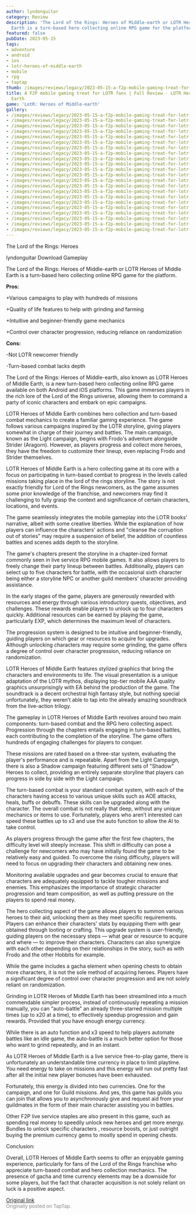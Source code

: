 ```yaml
---
author: lyndonguitar
category: Review
description: 'The Lord of the Rings: Heroes of Middle-earth or LOTR Heroes of Middle
  Earth is a turn-based hero collecting online RPG game for the platform.'
featured: false
pubDate: 2023-05-15
tags:
- adventure
- android
- ios
- lotr-heroes-of-middle-earth
- mobile
- rpg
- taptap
thumb: /images/reviews/legacy/2023-05-15-a-f2p-mobile-gaming-treat-for-lotr-fans--full-review---lotr-heroes-of-middle-earth-0.avif
title: A F2P mobile gaming treat for LOTR fans | Full Review - LOTR Heroes of Middle
  Earth
game: 'LotR: Heroes of Middle-earth'
gallery:
- /images/reviews/legacy/2023-05-15-a-f2p-mobile-gaming-treat-for-lotr-fans--full-review---lotr-heroes-of-middle-earth-0.avif
- /images/reviews/legacy/2023-05-15-a-f2p-mobile-gaming-treat-for-lotr-fans--full-review---lotr-heroes-of-middle-earth-1.avif
- /images/reviews/legacy/2023-05-15-a-f2p-mobile-gaming-treat-for-lotr-fans--full-review---lotr-heroes-of-middle-earth-2.avif
- /images/reviews/legacy/2023-05-15-a-f2p-mobile-gaming-treat-for-lotr-fans--full-review---lotr-heroes-of-middle-earth-3.avif
- /images/reviews/legacy/2023-05-15-a-f2p-mobile-gaming-treat-for-lotr-fans--full-review---lotr-heroes-of-middle-earth-4.avif
- /images/reviews/legacy/2023-05-15-a-f2p-mobile-gaming-treat-for-lotr-fans--full-review---lotr-heroes-of-middle-earth-5.avif
- /images/reviews/legacy/2023-05-15-a-f2p-mobile-gaming-treat-for-lotr-fans--full-review---lotr-heroes-of-middle-earth-6.avif
- /images/reviews/legacy/2023-05-15-a-f2p-mobile-gaming-treat-for-lotr-fans--full-review---lotr-heroes-of-middle-earth-7.avif
- /images/reviews/legacy/2023-05-15-a-f2p-mobile-gaming-treat-for-lotr-fans--full-review---lotr-heroes-of-middle-earth-8.avif
- /images/reviews/legacy/2023-05-15-a-f2p-mobile-gaming-treat-for-lotr-fans--full-review---lotr-heroes-of-middle-earth-9.avif
- /images/reviews/legacy/2023-05-15-a-f2p-mobile-gaming-treat-for-lotr-fans--full-review---lotr-heroes-of-middle-earth-10.avif
- /images/reviews/legacy/2023-05-15-a-f2p-mobile-gaming-treat-for-lotr-fans--full-review---lotr-heroes-of-middle-earth-11.avif
- /images/reviews/legacy/2023-05-15-a-f2p-mobile-gaming-treat-for-lotr-fans--full-review---lotr-heroes-of-middle-earth-12.avif
- /images/reviews/legacy/2023-05-15-a-f2p-mobile-gaming-treat-for-lotr-fans--full-review---lotr-heroes-of-middle-earth-13.avif
- /images/reviews/legacy/2023-05-15-a-f2p-mobile-gaming-treat-for-lotr-fans--full-review---lotr-heroes-of-middle-earth-14.avif
- /images/reviews/legacy/2023-05-15-a-f2p-mobile-gaming-treat-for-lotr-fans--full-review---lotr-heroes-of-middle-earth-15.avif
- /images/reviews/legacy/2023-05-15-a-f2p-mobile-gaming-treat-for-lotr-fans--full-review---lotr-heroes-of-middle-earth-16.avif
- /images/reviews/legacy/2023-05-15-a-f2p-mobile-gaming-treat-for-lotr-fans--full-review---lotr-heroes-of-middle-earth-17.avif
- /images/reviews/legacy/2023-05-15-a-f2p-mobile-gaming-treat-for-lotr-fans--full-review---lotr-heroes-of-middle-earth-18.avif
- /images/reviews/legacy/2023-05-15-a-f2p-mobile-gaming-treat-for-lotr-fans--full-review---lotr-heroes-of-middle-earth-19.avif
- /images/reviews/legacy/2023-05-15-a-f2p-mobile-gaming-treat-for-lotr-fans--full-review---lotr-heroes-of-middle-earth-20.avif
- /images/reviews/legacy/2023-05-15-a-f2p-mobile-gaming-treat-for-lotr-fans--full-review---lotr-heroes-of-middle-earth-21.avif
---
```

The Lord of the Rings: Heroes

lyndonguitar
Download
Gameplay

The Lord of the Rings: Heroes of Middle-earth or LOTR Heroes of Middle Earth is a turn-based hero collecting online RPG game for the platform.


**Pros:**


+Various campaigns to play with hundreds of missions

+Quality of life features to help with grinding and farming

+Intuitive and beginner-friendly game mechanics

+Control over character progression, reducing reliance on randomization


**Cons:**


-Not LOTR newcomer friendly

-Turn-based combat lacks depth

The Lord of the Rings: Heroes of Middle-earth, also known as LOTR Heroes of Middle Earth, is a new turn-based hero collecting online RPG game available on both Android and iOS platforms. This game immerses players in the rich lore of the Lord of the Rings universe, allowing them to command a party of iconic characters and embark on epic campaigns.

LOTR Heroes of Middle Earth combines hero collection and turn-based combat mechanics to create a familiar gaming experience. The game follows various campaigns inspired by the LOTR storyline, giving players somewhat in charge of their journey and battles. The main campaign, known as the Light campaign, begins with Frodo's adventure alongside Strider (Aragorn). However, as players progress and collect more heroes, they have the freedom to customize their lineup, even replacing Frodo and Strider themselves.

LOTR Heroes of Middle Earth is a hero collecting game at its core with a focus on participating in turn-based combat to progress in the levels called missions taking place in the lord of the rings storyline. The story is not exactly friendly for Lord of the Rings newcomers, as the game assumes some prior knowledge of the franchise, and newcomers may find it challenging to fully grasp the context and significance of certain characters, locations, and events.

The game seamlessly integrates the mobile gameplay into the LOTR books' narrative, albeit with some creative liberties. While the explanation of how players can influence the characters' actions and "cleanse the corruption out of stories" may require a suspension of belief, the addition of countless battles and scenes adds depth to the storyline.

The game's chapters present the storyline in a chapter-ized format commonly seen in live service RPG mobile games. It also allows players to freely change their party lineup between battles. Additionally, players can select up to five characters for battle, with the occasional sixth character being either a storyline NPC or another guild members’ character providing assistance.

In the early stages of the game, players are generously rewarded with resources and energy through various introductory quests, objectives, and challenges. These rewards enable players to unlock up to four characters quickly. Additional resources can be earned by playing the game, particularly EXP, which determines the maximum level of characters.

The progression system is designed to be intuitive and beginner-friendly, guiding players on which gear or resources to acquire for upgrades. Although unlocking characters may require some grinding, the game offers a degree of control over character progression, reducing reliance on randomization.

LOTR Heroes of Middle Earth features stylized graphics that bring the characters and environments to life. The visual presentation is a unique adaptation of the LOTR mythos, displaying top-tier mobile AAA quality graphics unsurprisingly with EA behind the production of the game. The soundtrack is a decent orchestral high fantasy style, but nothing special unfortunately, they weren’t able to tap into the already amazing soundtrack from the live-action trilogy.

The gameplay in LOTR Heroes of Middle Earth revolves around two main components: turn-based combat and the RPG hero collecting aspect. Progression through the chapters entails engaging in turn-based battles, each contributing to the completion of the storyline. The game offers hundreds of engaging challenges for players to conquer.

These missions are rated based on a three-star system, evaluating the player's performance and is repeatable. Apart from the Light Campaign, there is also a Shadow campaign featuring different sets of "Shadow" Heroes to collect, providing an entirely separate storyline that players can progress in side by side with the Light campaign.

The turn-based combat is your standard combat system, with each of the characters having access to various unique skills such as AOE attacks, heals, buffs or debuffs. These skills can be upgraded along with the character. The overall combat is not really that deep, without any unique mechanics or items to use. Fortunately, players who aren’t interested can speed these battles up to x3 and use the auto function to allow the AI to take control.

As players progress through the game after the first few chapters, the difficulty level will steeply increase. This shift in difficulty can pose a challenge for newcomers who may have initially found the game to be relatively easy and guided. To overcome the rising difficulty, players will need to focus on upgrading their characters and obtaining new ones.

Monitoring available upgrades and gear becomes crucial to ensure that characters are adequately equipped to tackle tougher missions and enemies. This emphasizes the importance of strategic character progression and team composition, as well as putting pressure on the players to spend real money.

The hero collecting aspect of the game allows players to summon various heroes to their aid, unlocking them as they meet specific requirements. Players can enhance their characters' stats by equipping them with gear obtained through looting or crafting. This upgrade system is user-friendly, guiding players on the necessary steps — what gear or resource to acquire and where — to improve their characters. Characters can also synergize with each other depending on their relationships in the story, such as with Frodo and the other Hobbits for example.

While the game includes a gacha element when opening chests to obtain more characters, it is not the sole method of acquiring heroes. Players have a significant degree of control over character progression and are not solely reliant on randomization.

Grinding in LOTR Heroes of Middle Earth has been streamlined into a much commendable simpler process, instead of continuously repeating a mission manually, you can “auto-battle” an already three-starred mission multiple times (up to x20 at a time), to effectively speedup progression and gain rewards. Provided that you have enough energy currency.

While there is an auto function and x3 speed to help players automate battles like an idle game, the auto-battle is a much better option for those who want to grind repeatedly, and in an instant.

As LOTR Heroes of Middle Earth is a live service free-to-play game, there is unfortunately an understandable time currency in place to limit playtime. You need energy to take on missions and this energy will run out pretty fast after all the initial new player bonuses have been exhausted.

Fortunately, this energy is divided into two currencies. One for the campaign, and one for Guild missions. And yes, this game has guilds you can join that allows you to asynchronously give and request aid from your guildmates in the form of their main character assisting you in battles.

Other F2P live service staples are also present in this game, such as spending real money to speedily unlock new heroes and get more energy. Bundles to unlock specific characters , resource boosts, or just outright buying the premium currency gems to mostly spend in opening chests.

Conclusion:

Overall, LOTR Heroes of Middle Earth seems to offer an enjoyable gaming experience, particularly for fans of the Lord of the Rings franchise who appreciate turn-based combat and hero collection mechanics. The presence of gacha and time currency elements may be a downside for some players, but the fact that character acquisition is not solely reliant on luck is a positive aspect.

[Original link](https://www.taptap.io/post/5445266)<br><span style="font-size: 0.95em; color: #888;">Originally posted on TapTap.</span>